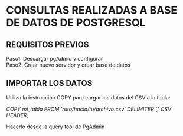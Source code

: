 # CONSULTAS REALIZADAS A BASE DE DATOS DE POSTGRESQL

## REQUISITOS PREVIOS
Paso1: Descargar pgAdmid y configurar  
Paso2: Crear nuevo servidor y crear base de datos  

## IMPORTAR LOS DATOS

Utiliza la instrucción COPY para cargar los datos del CSV a la tabla:  

*COPY mi_tabla FROM 'ruta/hacia/tu/archivo.csv' DELIMITER ',' CSV HEADER;*  

Hacerlo desde la query tool de PgAdmin
